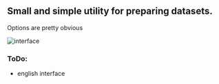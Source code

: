 ## Small and simple utility for preparing datasets.

Options are pretty obvious

![interface](https://i.ibb.co/ryqQw62/2023-04-13-013752.jpg)

### ToDo:
- english interface
